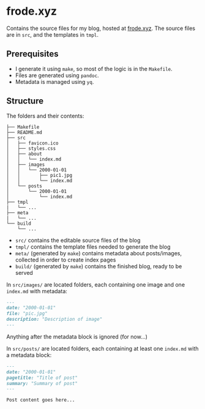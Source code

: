 # frode.xyz

Contains the source files for my blog, hosted at [frode.xyz](https://frode.xyz). The source files are in `src`, and the templates in `tmpl`.

## Prerequisites

- I generate it using `make`, so most of the logic is in the `Makefile`.
- Files are generated using `pandoc`.
- Metadata is managed using `yq`.


## Structure

The folders and their contents:
```
├── Makefile
├── README.md
├── src
│   ├── favicon.ico
│   ├── styles.css
│   ├── about
│   │   └── index.md
│   ├── images
│   │   └── 2000-01-01
│   │       ├── pic1.jpg
│   │       └── index.md
│   └── posts
│       └── 2000-01-01
│           └── index.md
├── tmpl
|   └── ...
├── meta
|   └── ...
└── build
    └── ...
```
- `src/` contains the editable source files of the blog
- `tmpl/` contains the template files needed to generate the blog
- `meta/` (generated by `make`) contains metadata about posts/images, collected in order to create index pages
- `build/` (generated by `make`) contains the finished blog, ready to be served

In `src/images/` are located folders, each containing one image and one `index.md` with metadata:
```markdown
---
date: "2000-01-01"
file: "pic.jpg"
description: "Description of image"
---
```
Anything after the metadata block is ignored (for now...)

In `src/posts/` are located folders, each containing at least one `index.md` with a metadata block:
```markdown
---
date: "2000-01-01"
pagetitle: "Title of post"
summary: "Summary of post"
---

Post content goes here...
```
